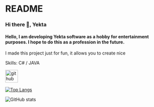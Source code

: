 # README
### Hi there 👋, Yekta
#### Hello, I am developing Yekta software as a hobby for entertainment purposes. I hope to do this as a profession in the future.
I made this project just for fun, it allows you to create nice 

Skills: C# / JAVA



[<img src='https://cdn.jsdelivr.net/npm/simple-icons@3.0.1/icons/github.svg' alt='github' height='40'>](https://github.com/Yeekta)  

[![Top Langs](https://github-readme-stats.vercel.app/api/top-langs/?username=Yeekta)](https://github.com/anuraghazra/github-readme-stats)

![GitHub stats](https://github-readme-stats.vercel.app/api?username=Yeekta&show_icons=true)  

